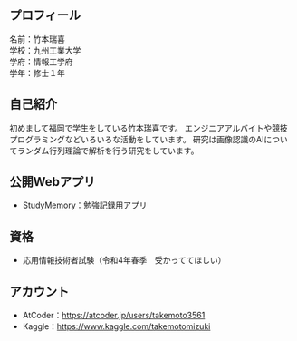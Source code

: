 ## プロフィール
名前：竹本瑞喜 \
学校：九州工業大学 \
学府：情報工学府 \
学年：修士１年

## 自己紹介
初めまして福岡で学生をしている竹本瑞喜です。
エンジニアアルバイトや競技プログラミングなどいろいろな活動をしています。
研究は画像認識のAIについてランダム行列理論で解析を行う研究をしています。

## 公開Webアプリ
- [StudyMemory](https://study-memory.web.app)：勉強記録用アプリ

## 資格
- 応用情報技術者試験（令和4年春季　受かっててほしい）

## アカウント
- AtCoder：<https://atcoder.jp/users/takemoto3561>
- Kaggle：<https://www.kaggle.com/takemotomizuki>
